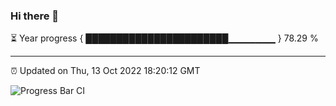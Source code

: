 ### Hi there 👋

⏳ Year progress { ███████████████████████▁▁▁▁▁▁▁ } 78.29 %

---

⏰ Updated on Thu, 13 Oct 2022 18:20:12 GMT

![Progress Bar CI](https://github.com/Shyam-Makwana/GitHub-Actions-Demo/workflows/Progress%20Bar%20CI/badge.svg)
